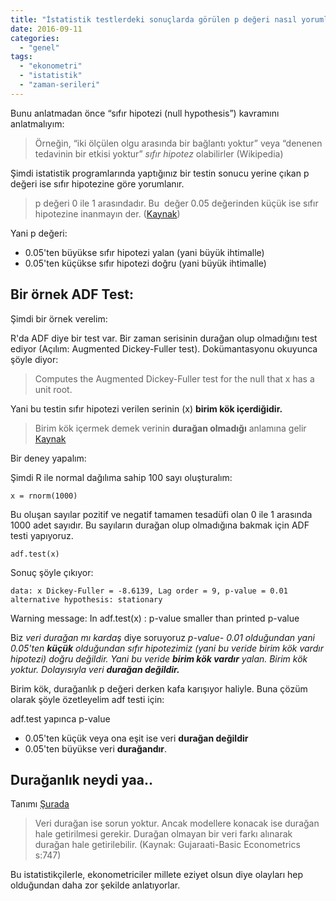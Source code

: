 ```yaml
---
title: "İstatistik testlerdeki sonuçlarda görülen p değeri nasıl yorumlanır?"
date: 2016-09-11
categories: 
  - "genel"
tags: 
  - "ekonometri"
  - "istatistik"
  - "zaman-serileri"
---
```


Bunu anlatmadan önce “sıfır hipotezi (null hypothesis”) kavramını anlatmalıyım:

> Örneğin, “iki ölçülen olgu arasında bir bağlantı yoktur” veya “denenen tedavinin bir etkisi yoktur” _sıfır hipotez_ olabilirler (Wikipedia)

Şimdi istatistik programlarında yaptığınız bir testin sonucu yerine çıkan p değeri ise sıfır hipotezine göre yorumlanır. 

> p değeri 0 ile 1 arasındadır. Bu  değer 0.05 değerinden küçük ise sıfır hipotezine inanmayın der. ([Kaynak](http://www.dummies.com/education/math/.../what-a-p-value-tells-you-about-statistical-data/))

Yani p değeri:

- 0.05'ten büyükse sıfır hipotezi yalan (yani büyük ihtimalle)
- 0.05'ten küçükse sıfır hipotezi doğru (yani büyük ihtimalle)

## Bir örnek ADF Test:

Şimdi bir örnek verelim:

R'da ADF diye bir test var. Bir zaman serisinin durağan olup olmadığını test ediyor (Açılım: Augmented Dickey-Fuller test). Dokümantasyonu okuyunca şöyle diyor:

> Computes the Augmented Dickey-Fuller test for the null that x has a unit root.

Yani bu testin sıfır hipotezi verilen serinin (x) **birim kök içerdiğidir.**

> Birim kök içermek demek verinin **durağan olmadığı** anlamına gelir [Kaynak](https://tr.wikipedia.org/wiki/Birim_k%C3%B6k)

Bir deney yapalım:

Şimdi R ile normal dağılıma sahip 100 sayı oluşturalım:

`x = rnorm(1000)`

Bu oluşan sayılar pozitif ve negatif tamamen tesadüfi olan 0 ile 1 arasında 1000 adet sayıdır. Bu sayıların durağan olup olmadığına bakmak için ADF testi yapıyoruz.

`adf.test(x)`

Sonuç şöyle çıkıyor:

`data: x Dickey-Fuller = -8.6139, Lag order = 9, p-value = 0.01 alternative hypothesis: stationary`

Warning message: In adf.test(x) : p-value smaller than printed p-value

Biz _veri durağan mı kardaş_ diye soruyoruz _p-value- 0.01 olduğundan yani 0.05'ten **küçük** olduğundan sıfır hipotezimiz (yani bu veride birim kök vardır hipotezi) doğru değildir. Yani bu veride **birim kök vardır** yalan. Birim kök yoktur. Dolayısıyla veri **durağan değildir.**_

Birim kök, durağanlık p değeri derken kafa karışıyor haliyle. Buna çözüm olarak şöyle özetleyelim adf testi için:

adf.test yapınca p-value

- 0.05'ten küçük veya ona eşit ise veri **durağan değildir**
- 0.05'ten büyükse veri **durağandır**.

## Durağanlık neydi yaa..

Tanımı [Şurada](https://en.wikipedia.org/wiki/Stationary_process)

> Veri durağan ise sorun yoktur. Ancak modellere konacak ise durağan hale getirilmesi gerekir. Durağan olmayan bir veri farkı alınarak durağan hale getirilebilir. (Kaynak: Gujaraati-Basic Econometrics s:747)

Bu istatistikçilerle, ekonometriciler millete eziyet olsun diye olayları hep olduğundan daha zor şekilde anlatıyorlar.
